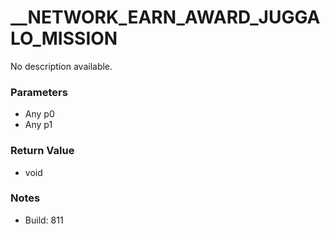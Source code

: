 # __NETWORK_EARN_AWARD_JUGGALO_MISSION

No description available.

### Parameters
* Any p0
* Any p1

### Return Value
* void

### Notes
* Build: 811

